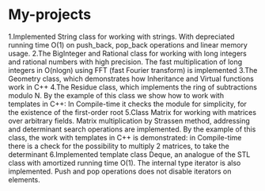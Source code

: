 # My-projects
1.Implemented String class for working with strings. With depreciated running time O(1) on push_back, pop_back operations and linear memory usage.
2.The BigInteger and Rational class for working with long integers and rational numbers with high precision. The fast multiplication of long integers in O(nlogn) using FFT (fast Fourier transform) is implemented
3.The Geometry class, which demonstrates how Inheritance and Virtual functions work in C++
4.The Residue class, which implements the ring of subtractions modulo N. By the example of this class we show how to work with templates in C++: In Compile-time it checks the module for simplicity, for the existence of the first-order root
5.Class Matrix for working with matrices over arbitrary fields. Matrix multiplication by Strassen method, addressing and determinant search operations are implemented. By the example of this class, the work with templates in C++ is demonstrated: in Compile-time there is a check for the possibility to multiply 2 matrices, to take the determinant
6.Implemented template class Deque, an analogue of the STL class with amortized running time O(1). The internal type iterator is also implemented. Push and pop operations does not disable iterators on elements.
